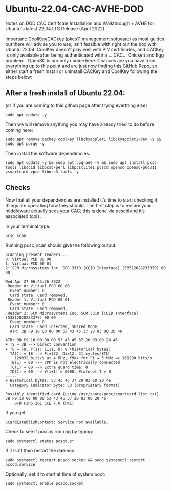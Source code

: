 # Ubuntu-22.04-CAC-AVHE-DOD
Notes on DOD CAC Certifcate Installation and Walkthrough + AVHE for Ubuntu's latest 22.04 LTS Release (April 2022).

Important: CoolKey/CACkey (pkcs11 management software) as most guides out there will advise you to use, isn't feasible with right out the box with Ubuntu 22.04. CoolKey doesn't play well with PIV certificates, and CACKey is only available after being authenticated with a ... CAC... Chicken and Egg problem... OpenSC is our only choice here. Chances are you have tried everything up to this point and are just now finding this GitHub Repo, so either start a fresh install or uninstall CACKey and CoolKey following the steps below:


## After a fresh install of Ubuntu 22.04:
(or if you are coming to this github page after trying everthing else)

```
sudo apt update -y
```
Then we will remove anything you may have already tried to do before coming here:
```
sudo apt remove cackey coolkey libckyapplet1 libckyapplet1-dev -y && sudo apt purge -y 
```
Then install the software dependencies:

```
sudo apt update -y && sudo apt upgrade -y && sudo apt install pcsc-tools libccid libpcsc-perl libpcsclite1 pcscd opensc opensc-pkcs11 vsmartcard-vpcd libnss3-tools -y
```

## Checks
Now that all your dependencies are installed it’s time to start checking if things are operating how they should. The first step is to ensure your middleware actually sees your CAC; this is done via pcscd and it’s associated tools.

In your terminal type:
```
pcsc_scan
```
Running pcsc_scan should give the following output:
```
Scanning present readers...
0: Virtual PCD 00 00
1: Virtual PCD 00 01
2: SCM Microsystems Inc. SCR 3310 [CCID Interface] (53312028233379) 00 00
 
Wed Apr 27 06:43:26 2022
 Reader 0: Virtual PCD 00 00
  Event number: 0
  Card state: Card removed, 
 Reader 1: Virtual PCD 00 01
  Event number: 0
  Card state: Card removed, 
 Reader 2: SCM Microsystems Inc. SCR 3310 [CCID Interface] (53312028233379) 00 00
  Event number: 0
  Card state: Card inserted, Shared Mode, 
  ATR: 3B F9 18 00 00 00 53 43 45 37 20 03 00 20 46

ATR: 3B F9 18 00 00 00 53 43 45 37 20 03 00 20 46
+ TS = 3B --> Direct Convention
+ T0 = F9, Y(1): 1111, K: 9 (historical bytes)
  TA(1) = 18 --> Fi=372, Di=12, 31 cycles/ETU
    129032 bits/s at 4 MHz, fMax for Fi = 5 MHz => 161290 bits/s
  TB(1) = 00 --> VPP is not electrically connected
  TC(1) = 00 --> Extra guard time: 0
  TD(1) = 00 --> Y(i+1) = 0000, Protocol T = 0 
-----
+ Historical bytes: 53 43 45 37 20 03 00 20 46
  Category indicator byte: 53 (proprietary format)

Possibly identified card (using /usr/share/pcsc/smartcard_list.txt):
3B F9 18 00 00 00 53 43 45 37 20 03 00 20 46
	G+D FIPS 201 SCE 7.0 (PKI)
```


If you get 
```
SCardEstablishContext: Service not available.
```
Check to see if pcsc is running by typing:
```
sudo systemctl status pcscd.s*       
```
If it isn't then restart the daemon:
```
sudo systemctl restart pcscd.socket && sudo systemctl restart pcscd.service
```

Optionally, set it to start at time of system boot:
```
sudo systemctl enable pcscd.socket
```

